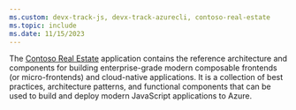 ```yaml
---
ms.custom: devx-track-js, devx-track-azurecli, contoso-real-estate
ms.topic: include
ms.date: 11/15/2023
---
```

The [Contoso Real Estate](https://github.com/Azure-Samples/contoso-real-estate) application contains the reference architecture and components for building enterprise-grade modern composable frontends (or micro-frontends) and cloud-native applications. It is a collection of best practices, architecture patterns, and functional components that can be used to build and deploy modern JavaScript applications to Azure.